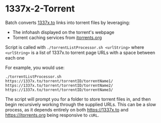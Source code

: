 # 1337x-2-Torrent
Batch converts [1337x.to](https://1337x.to/) links into torrent files by leveraging:
- The infohash displayed on the torrent's webpage
- Torrent caching services from [itorrents.org](https://itorrents.org/)

Script is called with `./torrentListProcessor.sh <urlString>` where `<urlString>` is a list of 1337x.to torrent page URLs with a space between each one

For example, you would use:
```
./torrentListProcessor.sh https://1337x.to/torrent/torrentID/torrentName1/ https://1337x.to/torrent/torrentID/torrentName2/ https://1337x.to/torrent/torrentID/torrentName3/
```

The script will prompt you for a folder to store torrent files in, and then begin recursively working through the supplied URLs. This can be a slow process, as it depends entirely on both https://1337x.to and https://itorrents.org being responsive to `cURL`.
